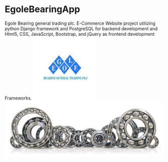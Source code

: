 # EgoleBearingApp
Egole Bearing general trading plc. E-Commerce Website project utilizing python Django framework and PostgreSQL for backend development and Html5, CSS, JavaScript, Bootstrap, and jQuery as frontend development Frameworks.
![EgoleBearingPlc](https://github.com/temesgen-zenebe/EgoleBearingApp/blob/main/static/IMAGES/egole.jpg)
![](https://github.com/temesgen-zenebe/EgoleBearingApp/blob/main/static/IMAGES/bearingLogo1.jpg)
